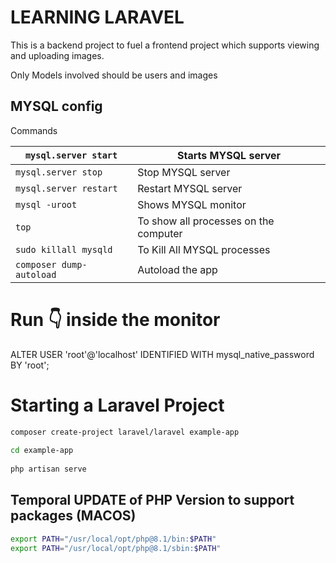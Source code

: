 # LEARNING LARAVEL
This is a backend project to fuel a frontend project which supports
viewing and uploading images.

Only Models involved should be users and images

## MYSQL config
Commands

| ```mysql.server start```     | Starts MYSQL server                   |
|------------------------------|---------------------------------------|
| ```mysql.server stop```      | Stop MYSQL server                     |
| ```mysql.server restart```   | Restart MYSQL server                  |
| ```mysql -uroot```           | Shows MYSQL monitor                   |
| ```top```                    | To show all processes on the computer |
| ```sudo killall mysqld```    | To Kill All MYSQL processes           |
| ```composer dump-autoload``` | Autoload the app                      |



# Run 👇 inside the monitor
ALTER USER 'root'@'localhost' IDENTIFIED WITH mysql_native_password BY 'root';      


# Starting a Laravel Project
```bash
composer create-project laravel/laravel example-app
 
cd example-app
 
php artisan serve
```

## Temporal UPDATE of PHP Version to support packages (MACOS)
```bash
export PATH="/usr/local/opt/php@8.1/bin:$PATH"
export PATH="/usr/local/opt/php@8.1/sbin:$PATH"
```
